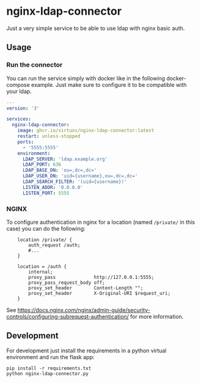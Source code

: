 # nginx-ldap-connector

Just a very simple service to be able to use ldap with nginx basic auth.

## Usage

### Run the connector

You can run the service simply with docker like in the following docker-compose example.
Just make sure to configure it to be compatible with your ldap.

```yml
---
version: '3'

services:
  nginx-ldap-connector:
    image: ghcr.io/virtuos/nginx-ldap-connector:latest
    restart: unless-stopped
    ports:
      - '5555:5555'
    environment:
      LDAP_SERVER: 'ldap.example.org'
      LDAP_PORT: 636
      LDAP_BASE_DN: 'ou=,dc=,dc='
      LDAP_USER_DN: 'uid={username},ou=,dc=,dc='
      LDAP_SEARCH_FILTER: '(uid={username})'
      LISTEN_ADDR: '0.0.0.0'
      LISTEN_PORT: 5555
```

### NGINX

To configure authentication in nginx for a location (named `/private/` in this case)
you can do the following:

```
    location /private/ {
        auth_request /auth;
        #...
    }

    location = /auth {
        internal;
        proxy_pass              http://127.0.0.1:5555;
        proxy_pass_request_body off;
        proxy_set_header        Content-Length "";
        proxy_set_header        X-Original-URI $request_uri;
    }
```

See https://docs.nginx.com/nginx/admin-guide/security-controls/configuring-subrequest-authentication/
for more information.

## Development

For development just install the requirements in a python virtual environment
and run the flask app:

```
pip install -r requirements.txt
python nginx-ldap-connector.py
```
